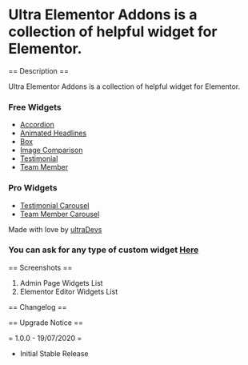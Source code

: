 

# Ultra Elementor Addons is a collection of helpful widget for Elementor.

== Description ==

Ultra Elementor Addons is a collection of helpful widget for Elementor. 

### Free Widgets
* [Accordion](https://addons.ultradevs.com/accordion)
* [Animated Headlines](https://addons.ultradevs.com/animated-headlines/)
* [Box](https://addons.ultradevs.com/box)
* [Image Comparison](https://addons.ultradevs.com/image-comparison)
* [Testimonial](https://addons.ultradevs.com/testimonial)
* [Team Member](https://addons.ultradevs.com/team-member)


### Pro Widgets
* [Testimonial Carousel](https://addons.ultradevs.com/testimonial-carousel)
* [Team Member Carousel](https://addons.ultradevs.com/team-member-carousel)


Made with love by [ultraDevs](https://ultradevs.com)

### You can ask for any type of custom widget [Here](https://addons.ultradevs.com/custom-widgets)



== Screenshots ==

1. Admin Page Widgets List
2. Elementor Editor Widgets List

== Changelog ==


== Upgrade Notice ==

= 1.0.0 - 19/07/2020 =
* Initial Stable Release